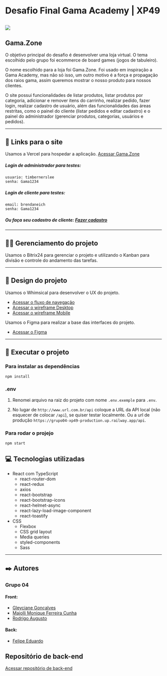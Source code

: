 # Desafio Final Gama Academy | XP49

## <img src="./public/favicon.ico" />

## Gama.Zone

O objetivo principal do desafio é desenvolver uma loja virtual. O tema escolhido pelo grupo foi ecommerce de board games (jogos de tabuleiro).

O nome escolhido para a loja foi Gama.Zone. Foi usado em inspiração a Gama Academy, mas não só isso, um outro motivo é a força e propagação dos raios gama, assim queremos mostrar o nosso produto para nossos clientes.

O site possui funcionalidades de listar produtos, listar produtos por categoria, adicionar e remover itens do carrinho, realizar pedido, fazer login, realizar cadastro de usuário, além das funcionalidades das áreas restritas, como o painel do cliente (listar pedidos e editar cadastro) e o painel do administrador (gerenciar produtos, categorias, usuários e pedidos).

---

## 🔗 Links para o site

Usamos a Vercel para hospedar a aplicação.
[Acessar Gama.Zone](https://desafio-4-grupo-4-front-end-ecommerce.vercel.app/)

##### Login de administrador para testes:

```
usuario: timbernerslee
senha: Gama1234
```

##### Login de cliente para testes:

```
email: brendaneich
senha: Gama1234
```

##### Ou faça seu cadastro de cliente: [Fazer cadastro](https://desafio-4-grupo-4-front-end-ecommerce.vercel.app/cadastrar)

---

## 🧑‍💼 Gerenciamento do projeto

Usamos o Bitrix24 para gerenciar o projeto e utilizando o Kanban para divisão e controle do andamento das tarefas.

---

## 🎨 Design do projeto

Usamos o Whimsical para desenvolver o UX do projeto.

-   [Acessar o fluxo de navegação](https://whimsical.com/ecommerce-mvp-fluxograma-HMMCCwFWu4on99LPYTWbTV)
-   [Acessar o wireframe Desktop](https://whimsical.com/ecommerce-mvp-wireframe-desktop-Jow7HdTzsktBvEBo9QgL8L)
-   [Acessar o wireframe Mobile](https://whimsical.com/ecommerce-mvp-wireframe-mobile-EkNbw41cPAfg74Mw1a37Kc)

Usamos o Figma para realizar a base das interfaces do projeto.

-   [Acessar o Figma](https://www.figma.com/file/RZbNsB5gatY0ci6cQwHJxY/Gama-Zone?type=design&node-id=0%3A1&mode=design&t=nqHLDULYD5ydOva9-1)

---

## 📁 Executar o projeto

### Para instalar as dependências

```
npm install
```

### .env

1. Renomei arquivo na raiz do projeto com nome `.env.exemple` para `.env`.

2. No lugar de `http://www.url.com.br/api` coloque a URL da API local (não esquecer de colocar `/api`), se quiser testar localmente. Ou a url de produção `https://grupo04-xp49-production.up.railway.app/api`.

### Para rodar o projejo

```
npm start
```

## 💻 Tecnologias utilizadas

-   React com TypeScript
    -   react-router-dom
    -   react-redux
    -   axios
    -   react-bootstrap
    -   react-bootstrap-icons
    -   react-helmet-async
    -   react-lazy-load-image-component
    -   react-toastify
-   CSS
    -   Flexbox
    -   CSS grid layout
    -   Media queries
    -   styled-components
    -   Sass

---

## ✒️ Autores

### Grupo 04

#### Front:

-   [Gleyciane Gonçalves](https://github.com/GleycianeG)
-   [Majolli Monique Ferreira Cunha](https://github.com/MajolliCunha)
-   [Rodrigo Augusto](https://github.com/rodrigobruno/)

#### Back:

-   [Felipe Eduardo](https://github.com/FelipeFreitasDev/)

## Repositório de back-end

[Acessar repositório de back-end](https://github.com/FelipeFreitasDev/ecommerceapi)
